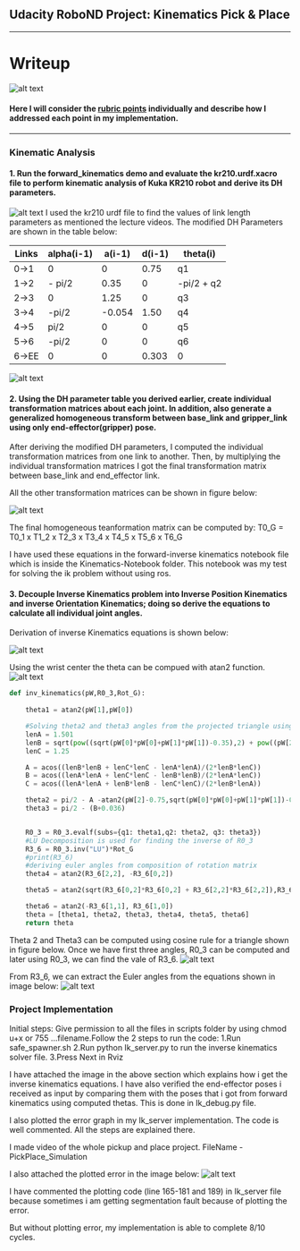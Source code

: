 ## Udacity RoboND Project: Kinematics Pick & Place
---

[//]: # (Image References)
[image1]: ./misc_images/misc1.png
[image2]: ./misc_images/misc2.png
[image3]: ./misc_images/0.jpeg
[image4]: ./misc_images/1.jpeg
[image5]: ./misc_images/2.jpeg
[image6]: ./misc_images/misc3.png
[image7]: ./misc_images/3.jpeg
[image8]: ./misc_images/4.png
[image9]: ./misc_images/4.jpeg
# Writeup 

![alt text][image2]
#### Here I will consider the [rubric points](https://review.udacity.com/#!/rubrics/972/view) individually and describe how I addressed each point in my implementation.  

---

### Kinematic Analysis
#### 1. Run the forward_kinematics demo and evaluate the kr210.urdf.xacro file to perform kinematic analysis of Kuka KR210 robot and derive its DH parameters.

![alt text][image1]
I used the kr210 urdf file to find the values of link length parameters as mentioned the lecture videos. The modified DH Parameters are shown in the table below:

Links | alpha(i-1) | a(i-1) | d(i-1) | theta(i)
--- | --- | --- | --- | ---
0->1 | 0 | 0 | 0.75 | q1
1->2 | - pi/2 | 0.35 | 0 | -pi/2 + q2
2->3 | 0 | 1.25 | 0 | q3
3->4 |  -pi/2 | -0.054 | 1.50 | q4
4->5 | pi/2 | 0 | 0 | q5
5->6 | -pi/2 | 0 | 0 | q6
6->EE | 0 | 0 | 0.303 | 0

![alt text][image3]

#### 2. Using the DH parameter table you derived earlier, create individual transformation matrices about each joint. In addition, also generate a generalized homogeneous transform between base_link and gripper_link using only end-effector(gripper) pose.

After deriving the modified DH parameters, I computed the individual transformation matrices from one link to another. Then, by multiplying the individual transformation matrices I got the final transformation matrix between base_link and end_effector link. 


All the other transformation matrices can be shown in figure below:
 
![alt text][image9]

The final homogeneous teanformation matrix can be computed by:
T0_G = T0_1 x T1_2 x T2_3 x T3_4 x T4_5 x T5_6 x T6_G
    
I have used these equations in the forward-inverse kinematics notebook file which is inside the Kinematics-Notebook folder. This notebook was my test for solving the ik problem without using ros. 

#### 3. Decouple Inverse Kinematics problem into Inverse Position Kinematics and inverse Orientation Kinematics; doing so derive the equations to calculate all individual joint angles.

Derivation of inverse Kinematics equations is shown below: 

![alt text][image4]



Using the wrist center the theta can be compued with atan2 function.
![alt text][image5]

```python
def inv_kinematics(pW,R0_3,Rot_G):
	
	theta1 = atan2(pW[1],pW[0]) 

	#Solving theta2 and theta3 angles from the projected triangle using cosine rule
	lenA = 1.501
	lenB = sqrt(pow((sqrt(pW[0]*pW[0]+pW[1]*pW[1])-0.35),2) + pow((pW[2]-0.75),2))
	lenC = 1.25

	A = acos((lenB*lenB + lenC*lenC - lenA*lenA)/(2*lenB*lenC))
	B = acos((lenA*lenA + lenC*lenC - lenB*lenB)/(2*lenA*lenC))
	C = acos((lenA*lenA + lenB*lenB - lenC*lenC)/(2*lenB*lenA))

	theta2 = pi/2 - A -atan2(pW[2]-0.75,sqrt(pW[0]*pW[0]+pW[1]*pW[1])-0.35)   
	theta3 = pi/2 - (B+0.036)


	R0_3 = R0_3.evalf(subs={q1: theta1,q2: theta2, q3: theta3})
	#LU Decomposition is used for finding the inverse of R0_3
	R3_6 = R0_3.inv("LU")*Rot_G
	#print(R3_6)
	#deriving euler angles from composition of rotation matrix
	theta4 = atan2(R3_6[2,2], -R3_6[0,2])

	theta5 = atan2(sqrt(R3_6[0,2]*R3_6[0,2] + R3_6[2,2]*R3_6[2,2]),R3_6[1,2])

	theta6 = atan2(-R3_6[1,1], R3_6[1,0])
	theta = [theta1, theta2, theta3, theta4, theta5, theta6]
	return theta
```
Theta 2 and Theta3 can be computed using cosine rule for a triangle shown in figure below. Once we have first three angles, R0_3 can be computed and later using R0_3, we can find the vale of R3_6.
![alt text][image6]

From R3_6, we can extract the Euler angles from the equations shown in image below:
![alt text][image7]



### Project Implementation

Initial steps:
Give permission to all the files in scripts folder by using chmod u+x or 755 ...filename.Follow the 2 steps to run the code:
1.Run safe_spawner.sh 
2.Run python Ik_server.py to run the inverse kinematics solver file.
3.Press Next in Rviz

I have attached the image in the above section which explains how i get the inverse kinematics equations. 
I have also verified the end-effector poses i received as input by comparing them with the poses that i got from forward kinematics using computed thetas. This is done in Ik_debug.py file.

I also plotted the error graph in my Ik_server implementation. The code is well commented. All the steps are explained there. 

I made video of the whole pickup and place project. FileName - PickPlace_Simulation

I also attached the plotted error in the image below:
![alt text][image8]

I have commented the plotting code (line 165-181 and 189) in Ik_server file because sometimes i am getting segmentation fault because of plotting the error.

But without plotting error,  my implementation is able to complete 8/10 cycles.



